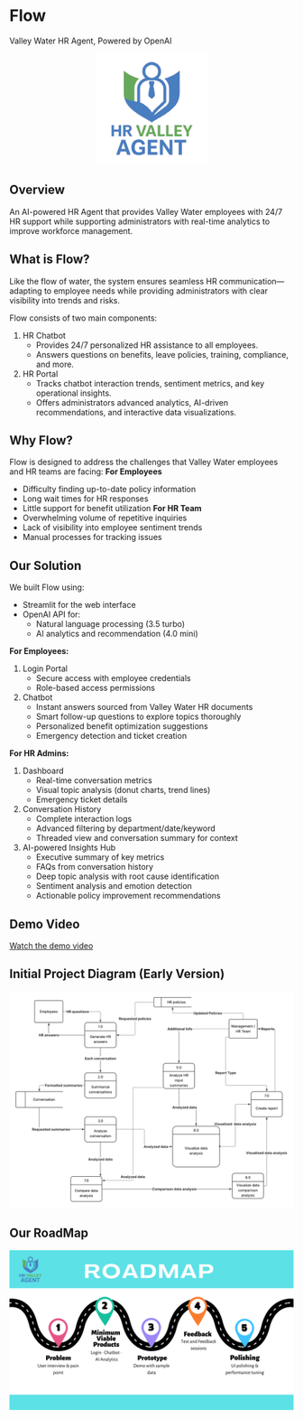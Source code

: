 # Flow
Valley Water HR Agent, Powered by OpenAI

<p align="center">
  <img src="images/logo.png" alt="Flow Logo" width="200" />
</p>



## Overview

An AI-powered HR Agent that provides Valley Water employees with 24/7 HR support while supporting administrators with real-time analytics to improve workforce management.

## What is Flow?

Like the flow of water, the system ensures seamless HR communication—adapting to employee needs while providing administrators with clear visibility into trends and risks. 

Flow consists of two main components:

1. HR Chatbot
   - Provides 24/7 personalized HR assistance to all employees.
   - Answers questions on benefits, leave policies, training, compliance, and more.
2. HR Portal
   - Tracks chatbot interaction trends, sentiment metrics, and key operational insights.
   - Offers administrators advanced analytics, AI-driven recommendations, and interactive data visualizations.

## Why Flow?
Flow is designed to address the challenges that Valley Water employees and HR teams are facing:
**For Employees**
- Difficulty finding up-to-date policy information
- Long wait times for HR responses
- Little support for benefit utilization
**For HR Team**
- Overwhelming volume of repetitive inquiries
- Lack of visibility into employee sentiment trends
- Manual processes for tracking issues


## Our Solution
We built Flow using:
- Streamlit for the web interface
- OpenAI API for:
  - Natural language processing (3.5 turbo)
  - AI analytics and recommendation (4.0 mini)

**For Employees:**
1. Login Portal
   - Secure access with employee credentials
   - Role-based access permissions
2. Chatbot
   - Instant answers sourced from Valley Water HR documents
   - Smart follow-up questions to explore topics thoroughly
   - Personalized benefit optimization suggestions
   - Emergency detection and ticket creation

**For HR Admins:**
1. Dashboard
   - Real-time conversation metrics
   - Visual topic analysis (donut charts, trend lines)
   - Emergency ticket details
2. Conversation History
   - Complete interaction logs
   - Advanced filtering by department/date/keyword
   - Threaded view and conversation summary for context
3. AI-powered Insights Hub
   - Executive summary of key metrics
   - FAQs from conversation history
   - Deep topic analysis with root cause identification
   - Sentiment analysis and emotion detection
   - Actionable policy improvement recommendations

## Demo Video
[Watch the demo video](https://drive.google.com/file/d/18K8xbLOcnCQiYvv0XLuFrtQ6p8HKkhNk/view?usp=sharing)

## Initial Project Diagram (Early Version)
<p align="center">
  <img src="images/Valley Water HR Agent (2).png" alt="Project Diagram" width="600" />
</p>

## Our RoadMap
<p align="center">
  <img src="images/Roadmap.png" alt="Road Map" width="800" />
</p>

